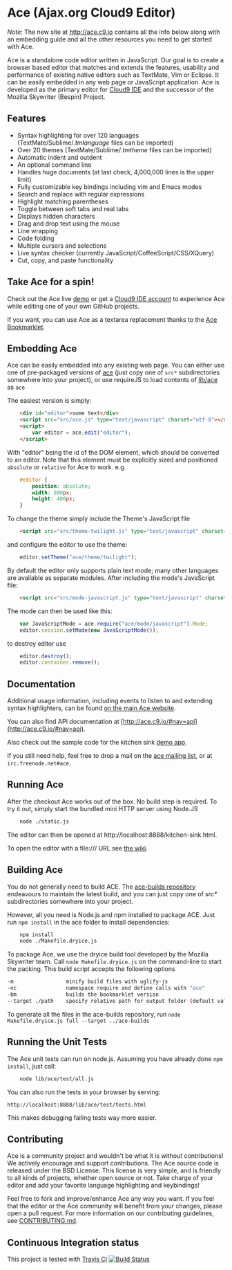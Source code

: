 Ace (Ajax.org Cloud9 Editor)
============================

_Note_: The new site at http://ace.c9.io contains all the info below along with an embedding guide and all the other resources you need to get started with Ace.

Ace is a standalone code editor written in JavaScript. Our goal is to create a browser based editor that matches and extends the features, usability and performance of existing native editors such as TextMate, Vim or Eclipse. It can be easily embedded in any web page or JavaScript application. Ace is developed as the primary editor for [Cloud9 IDE](https://c9.io/) and the successor of the Mozilla Skywriter (Bespin) Project.

Features
--------

* Syntax highlighting for over 120 languages (TextMate/Sublime/_.tmlanguage_ files can be imported)
* Over 20 themes (TextMate/Sublime/_.tmtheme_ files can be imported)
* Automatic indent and outdent
* An optional command line
* Handles huge documents (at last check, 4,000,000 lines is the upper limit)
* Fully customizable key bindings including vim and Emacs modes
* Search and replace with regular expressions
* Highlight matching parentheses
* Toggle between soft tabs and real tabs
* Displays hidden characters
* Drag and drop text using the mouse
* Line wrapping
* Code folding
* Multiple cursors and selections
* Live syntax checker (currently JavaScript/CoffeeScript/CSS/XQuery)
* Cut, copy, and paste functionality

Take Ace for a spin!
--------------------

Check out the Ace live [demo](http://ace.c9.io/build/kitchen-sink.html) or get a [Cloud9 IDE account](https://c9.io/) to experience Ace while editing one of your own GitHub projects.

If you want, you can use Ace as a textarea replacement thanks to the [Ace Bookmarklet](http://ajaxorg.github.io/ace/build/demo/bookmarklet/index.html).

Embedding Ace
-------------

Ace can be easily embedded into any existing web page. You can either use one of pre-packaged versions of [ace](https://github.com/ajaxorg/ace-builds/) (just copy one of `src*` subdirectories somewhere into your project), or use requireJS to load contents of [lib/ace](https://github.com/ajaxorg/ace/tree/master/lib/ace) as `ace`


The easiest version is simply:

```html
    <div id="editor">some text</div>
    <script src="src/ace.js" type="text/javascript" charset="utf-8"></script>
    <script>
        var editor = ace.edit("editor");
    </script>
```

With "editor" being the id of the DOM element, which should be converted to an editor. Note that this element must be explicitly sized and positioned `absolute` or `relative` for Ace to work. e.g.

```css
    #editor {
        position: absolute;
        width: 500px;
        height: 400px;
    }
```

To change the theme simply include the Theme's JavaScript file

```html
    <script src="src/theme-twilight.js" type="text/javascript" charset="utf-8"></script>
```

and configure the editor to use the theme:

```javascript
    editor.setTheme("ace/theme/twilight");
```

By default the editor only supports plain text mode; many other languages are available as separate modules. After including the mode's JavaScript file:

```html
    <script src="src/mode-javascript.js" type="text/javascript" charset="utf-8"></script>
```

The mode can then be used like this:

```javascript
    var JavaScriptMode = ace.require("ace/mode/javascript").Mode;
    editor.session.setMode(new JavaScriptMode());
```

to destroy editor use

```javascript
    editor.destroy();
    editor.container.remove();
```


Documentation
-------------

Additional usage information, including events to listen to and extending syntax highlighters, can be found [on the main Ace website](http://ace.c9.io).

You can also find API documentation at [http://ace.c9.io/#nav=api](http://ace.c9.io/#nav=api).

Also check out the sample code for the kitchen sink [demo app](https://github.com/ajaxorg/ace/blob/master/demo/kitchen-sink/demo.js).

If you still need help, feel free to drop a mail on the [ace mailing list](http://groups.google.com/group/ace-discuss), or at `irc.freenode.net#ace`.

Running Ace
-----------

After the checkout Ace works out of the box. No build step is required. To try it out, simply start the bundled mini HTTP server using Node.JS

```bash
    node ./static.js
```

The editor can then be opened at http://localhost:8888/kitchen-sink.html. 

To open the editor with a file:/// URL see [the wiki](https://github.com/ajaxorg/ace/wiki/Running-Ace-from-file).

Building Ace
-----------

You do not generally need to build ACE. The [ace-builds repository](https://github.com/ajaxorg/ace-builds/) endeavours to maintain the latest build, and you can just copy one of _src*_ subdirectories somewhere into your project.

However, all you need is Node.js and npm installed to package ACE. Just run `npm install` in the ace folder to install dependencies:

```bash
    npm install
    node ./Makefile.dryice.js
```

To package Ace, we use the dryice build tool developed by the Mozilla Skywriter team. Call `node Makefile.dryice.js` on the command-line to start the packing. This build script accepts the following options

```bash
-m                 minify build files with uglify-js          
-nc                namespace require and define calls with "ace"
-bm                builds the bookmarklet version
--target ./path    specify relative path for output folder (default value is "./build")
```

To generate all the files in the ace-builds repository, run `node Makefile.dryice.js full --target ../ace-builds`

Running the Unit Tests
----------------------

The Ace unit tests can run on node.js. Assuming you have already done `npm install`, just call:

```bash
    node lib/ace/test/all.js
```

You can also run the tests in your browser by serving:

    http://localhost:8888/lib/ace/test/tests.html

This makes debugging failing tests way more easier.

Contributing
-----------------------------

Ace is a community project and wouldn't be what it is without contributions! We actively encourage and support contributions. The Ace source code is released under the BSD License. This license is very simple, and is friendly to all kinds of projects, whether open source or not. Take charge of your editor and add your favorite language highlighting and keybindings!

Feel free to fork and improve/enhance Ace any way you want. If you feel that the editor or the Ace community will benefit from your changes, please open a pull request. For more information on our contributing guidelines, see [CONTRIBUTING.md](https://github.com/ajaxorg/ace/blob/master/CONTRIBUTING.md).

Continuous Integration status
-----------------------------

This project is tested with [Travis CI](http://travis-ci.org)
[![Build Status](https://secure.travis-ci.org/ajaxorg/ace.png?branch=master)](http://travis-ci.org/ajaxorg/ace)


